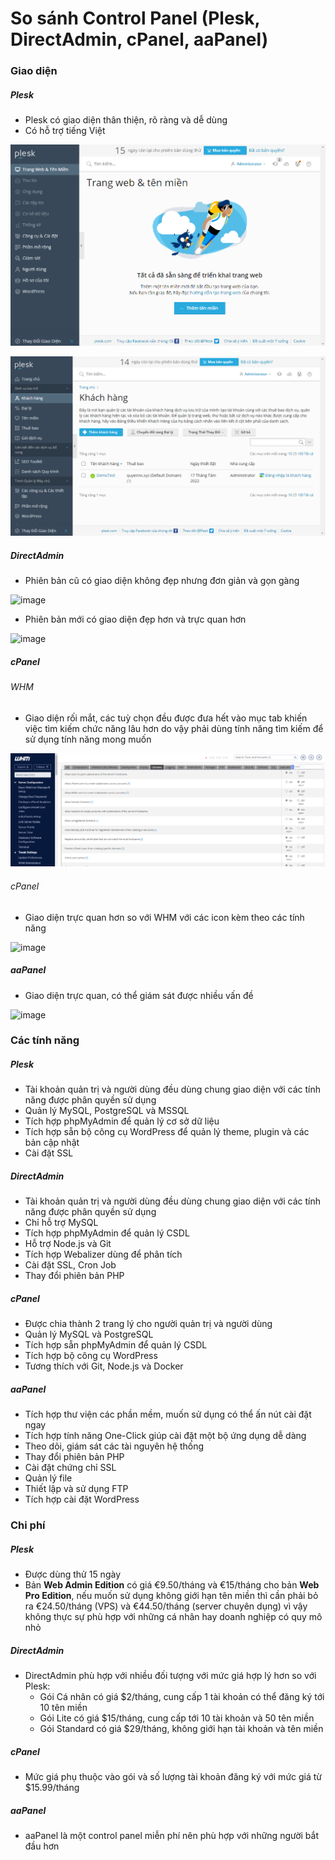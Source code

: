# So sánh Control Panel (Plesk, DirectAdmin, cPanel, aaPanel)
### Giao diện
##### Plesk
- Plesk có giao diện thân thiện, rõ ràng và dễ dùng
- Có hỗ trợ tiếng Việt

![image](https://github.com/quyen0508/thuctap-NhanHoa/raw/main/Plesk/C%C3%A0i%20%C4%91%E1%BA%B7t%20Plesk%20tr%C3%AAn%20Windows/image/Plesk%209.png)

![image](https://github.com/quyen0508/thuctap-NhanHoa/raw/main/Plesk/C%C3%A0i%20%C4%91%E1%BA%B7t%20Plesk%20tr%C3%AAn%20Windows/image/Plesk%2010.png)

##### DirectAdmin
- Phiên bản cũ có giao diện không đẹp nhưng đơn giản và gọn gàng

![image](https://github.com/minhhoang699x/thuctap_lmh/raw/main/So%20s%C3%A1nh%20DA%2C%20WP%20v%C3%A0%20CP/image/3.PNG)

- Phiên bản mới có giao diện đẹp hơn và trực quan hơn

![image](./image/CP%201.png)

##### cPanel
###### WHM
- Giao diện rối mắt, các tuỳ chọn đều được đưa hết vào mục tab khiến việc tìm kiếm chức năng lâu hơn do vậy phải dùng tính năng tìm kiếm để sử dụng tính năng mong muốn

![image](https://github.com/quyen0508/thuctap-NhanHoa/raw/main/cPanel/image/cPanel%2031.png)

###### cPanel
- Giao diện trực quan hơn so với WHM với các icon kèm theo các tính năng

![image](https://www.time4vps.com/wp-content/themes/time4vps-theme/assets/cpanel/img/cpanel-dashboard.png)

##### aaPanel
- Giao diện trực quan, có thể giám sát được nhiều vấn đề

![image](https://www.aapanel.com/static/new/images/bt_video.png)

### Các tính năng
##### Plesk
- Tài khoản quản trị và người dùng đều dùng chung giao diện với các tính năng được phân quyền sử dụng
- Quản lý MySQL, PostgreSQL và MSSQL
- Tích hợp phpMyAdmin để quản lý cơ sở dữ liệu
- Tích hợp sẵn bộ công cụ WordPress để quản lý theme, plugin và các bản cập nhật
- Cài đặt SSL

##### DirectAdmin
- Tài khoản quản trị và người dùng đều dùng chung giao diện với các tính năng được phân quyền sử dụng
- Chỉ hỗ trợ MySQL
- Tích hợp phpMyAdmin để quản lý CSDL
- Hỗ trợ Node.js và Git
- Tích hợp Webalizer dùng để phân tích
- Cài đặt SSL, Cron Job
- Thay đổi phiên bản PHP

##### cPanel
- Được chia thành 2 trang lý cho người quản trị và người dùng
- Quản lý MySQL và PostgreSQL
- Tích hợp sẵn phpMyAdmin để quản lý CSDL
- Tích hợp bộ công cụ WordPress
- Tương thích với Git, Node.js và Docker

##### aaPanel
- Tích hợp thư viện các phần mềm, muốn sử dụng có thể ấn nút cài đặt ngay
- Tích hợp tính năng One-Click giúp cài đặt một bộ ứng dụng dễ dàng
- Theo dõi, giám sát các tài nguyên hệ thống
- Thay đổi phiên bản PHP
- Cài đặt chứng chỉ SSL
- Quản lý file
- Thiết lập và sử dụng FTP
- Tích hợp cài đặt WordPress

### Chi phí
##### Plesk
- Được dùng thử 15 ngày
- Bản **Web Admin Edition** có giá €9.50/tháng và €15/tháng cho bản **Web Pro Edition**, nếu muốn sử dụng không giới hạn tên miền thì cần phải bỏ ra €24.50/tháng (VPS) và €44.50/tháng (server chuyên dụng) vì vậy không thực sự phù hợp với những cá nhân hay doanh nghiệp có quy mô nhỏ

##### DirectAdmin
- DirectAdmin phù hợp với nhiều đối tượng với mức giá hợp lý hơn so với Plesk:
    - Gói Cá nhân có giá $2/tháng, cung cấp 1 tài khoản có thể đăng ký tới 10 tên miền
    - Gói Lite có giá $15/tháng, cung cấp tới 10 tài khoản và 50 tên miền
    - Gói Standard có giá $29/tháng, không giới hạn tài khoản và tên miền

##### cPanel
- Mức giá phụ thuộc vào gói và số lượng tài khoản đăng ký với mức giá từ $15.99/tháng

##### aaPanel
- aaPanel là một control panel miễn phí nên phù hợp với những người bắt đầu hơn